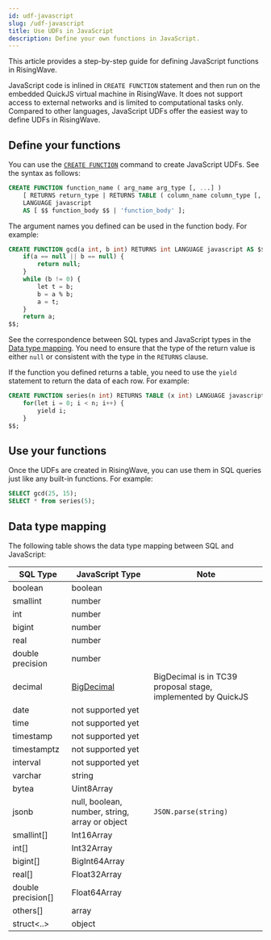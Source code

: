 ```yaml
---
id: udf-javascript
slug: /udf-javascript
title: Use UDFs in JavaScript
description: Define your own functions in JavaScript.
---
```

<head>
  <link rel="canonical" href="https://docs.risingwave.com/docs/current/udf-javascript/" />
</head>

This article provides a step-by-step guide for defining JavaScript functions in RisingWave.

JavaScript code is inlined in `CREATE FUNCTION` statement and then run on the embedded QuickJS virtual machine in RisingWave. It does not support access to external networks and is limited to computational tasks only. Compared to other languages, JavaScript UDFs offer the easiest way to define UDFs in RisingWave.

## Define your functions

You can use the [`CREATE FUNCTION`](/sql/commands/sql-create-function.md) command to create JavaScript UDFs. See the syntax as follows:

```sql
CREATE FUNCTION function_name ( arg_name arg_type [, ...] )
    [ RETURNS return_type | RETURNS TABLE ( column_name column_type [, ...] ) ]
    LANGUAGE javascript
    AS [ $$ function_body $$ | 'function_body' ];
```

The argument names you defined can be used in the function body. For example:

```sql
CREATE FUNCTION gcd(a int, b int) RETURNS int LANGUAGE javascript AS $$
    if(a == null || b == null) {
        return null;
    }
    while (b != 0) {
        let t = b;
        b = a % b;
        a = t;
    }
    return a;
$$;
```

See the correspondence between SQL types and JavaScript types in the [Data type mapping](udf-javascript.md#data-type-mapping). You need to ensure that the type of the return value is either `null` or consistent with the type in the `RETURNS` clause.

If the function you defined returns a table, you need to use the `yield` statement to return the data of each row. For example:

```sql
CREATE FUNCTION series(n int) RETURNS TABLE (x int) LANGUAGE javascript AS $$
    for(let i = 0; i < n; i++) {
        yield i;
    }
$$;
```

## Use your functions

Once the UDFs are created in RisingWave, you can use them in SQL queries just like any built-in functions. For example:

```sql
SELECT gcd(25, 15);
SELECT * from series(5);
```

## Data type mapping

The following table shows the data type mapping between SQL and JavaScript:

| SQL Type              | JavaScript Type       | Note          |
| --------------------- | ------------- | --------------------- |
| boolean               | boolean       |                       |
| smallint              | number        |                       |
| int                   | number        |                       |
| bigint                | number        |                       |
| real                  | number        |                       |
| double precision      | number        |                       |
| decimal               | [BigDecimal]  | BigDecimal is in TC39 proposal stage, implemented by QuickJS |
| date                  | not supported yet  |                  |
| time                  | not supported yet  |                  |
| timestamp             | not supported yet  |                  |
| timestamptz           | not supported yet  |                  |
| interval              | not supported yet  |                  |
| varchar               | string        |                       |
| bytea                 | Uint8Array    |                       |
| jsonb                 | null, boolean, number, string, array or object | `JSON.parse(string)`  |
| smallint[]            | Int16Array    |                       |
| int[]                 | Int32Array    |                       |
| bigint[]              | BigInt64Array |                       |
| real[]                | Float32Array  |                       |
| double precision[]    | Float64Array  |                       |
| others[]              | array         |                       |
| struct<..>            | object        |                       |

[BigDecimal]: https://github.com/tc39/proposal-decimal/blob/b958a7206774e86b1d443bd6b4926ec9342a9181/bigdecimal-reference.md
